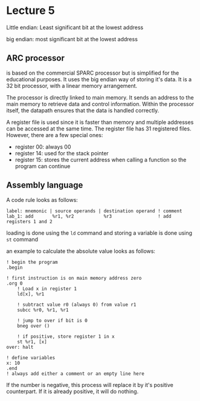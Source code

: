 # Lecture 5
Little endian: Least significant bit at the lowest address 

big endian: most significant bit at the lowest address

## ARC processor
is based on the commercial SPARC processor but is simplified for the educational purposes. It uses the big endian way of storing it's data. It is a 32 bit processor, with a linear memory arrangement.

The processor is directly linked to main memory. It sends an address to the main memory to retrieve data and control information. Within the processor itself, the datapath ensures that the data is handled correctly. 

A register file is used since it is faster than memory and multiple addresses can be accessed at the same time. The register file has 31 registered files. However, there are a few special ones:
- register 00: always 00
- register 14: used for the stack pointer
- register 15: stores the current address when calling a function so the program can continue

## Assembly language
A code rule looks as follows:
``` Assembly
label: mnemonic | source operands | destination operand ! comment
lab_1: add       %r1, %r2           %r3                 ! add registers 1 and 2
```

loading is done using the `ld` command and storing a variable is done using `st` command

an example to calculate the absolute value looks as follows:
``` Assembly
! begin the program
.begin 

! first instruction is on main memory address zero
.org 0 
    ! Load x in register 1
    ld[x], %r1 
    
    ! subtract value r0 (always 0) from value r1
    subcc %r0, %r1, %r1

    ! jump to over if bit is 0
    bneg over ()

    ! if positive, store register 1 in x
    st %r1, [x]
over: halt

! define variables
x: 10
.end
! always add either a comment or an empty line here
```

If the number is negative, this process will replace it by it's positive counterpart. If it is already positive, it will do nothing.